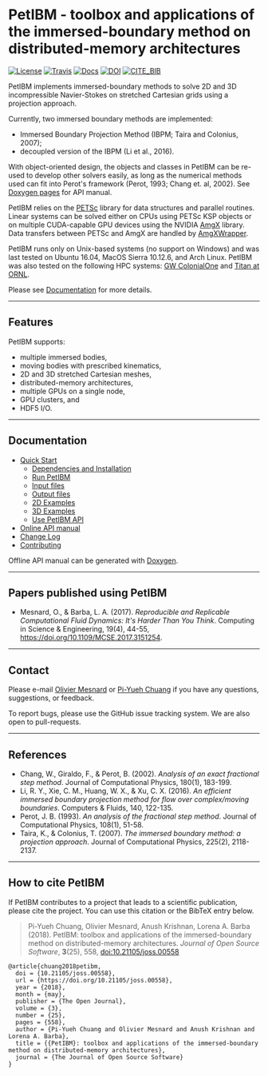 # PetIBM - toolbox and applications of the immersed-boundary method on distributed-memory architectures

[![License](https://img.shields.io/badge/License-BSD%203--Clause-blue.svg)](https://github.com/barbagroup/PetIBM/raw/master/LICENSE)
[![Travis](https://img.shields.io/travis/barbagroup/PetIBM/develop.svg?logo=travis)](https://travis-ci.org/barbagroup/PetIBM)
[![Docs](https://img.shields.io/badge/docs-0.4-brightgreen.svg)](https://barbagroup.github.io/PetIBM)
[![DOI](https://img.shields.io/badge/JOSS-10.21105%2Fjoss.00558-brightgreen.svg)](https://doi.org/10.21105/joss.00558)
[![CITE_BIB](https://img.shields.io/badge/Cite%20PetIBM-bibtex-blue.svg)](https://www.doi2bib.org/bib/10.21105/joss.00558)

PetIBM implements immersed-boundary methods to solve 2D and 3D incompressible Navier-Stokes on stretched Cartesian grids using a projection approach.

Currently, two immersed boundary methods are implemented:

* Immersed Boundary Projection Method (IBPM; Taira and Colonius, 2007);
* decoupled version of the IBPM (Li et al., 2016).

With object-oriented design, the objects and classes in PetIBM can be re-used to develop other solvers easily, as long as the numerical methods used can fit into Perot's framework (Perot, 1993; Chang et. al, 2002).
See [Doxygen pages](https://barbagroup.github.io/PetIBM/modules.html) for API manual.

PetIBM relies on the [PETSc](http://www.mcs.anl.gov/petsc/) library for data structures and parallel routines.
Linear systems can be solved either on CPUs using PETSc KSP objects or on multiple CUDA-capable GPU devices using the NVIDIA [AmgX](https://github.com/NVIDIA/AMGX) library.
Data transfers between PETSc and AmgX are handled by [AmgXWrapper](https://github.com/barbagroup/AmgXWrapper).

PetIBM runs only on Unix-based systems (no support on Windows) and was last tested on Ubuntu 16.04, MacOS Sierra 10.12.6, and Arch Linux.
PetIBM was also tested on the following HPC systems: [GW ColonialOne](https://colonialone.gwu.edu/) and [Titan at ORNL](https://www.olcf.ornl.gov/titan/).

Please see [Documentation](#documentation) for more details.

---

## Features

PetIBM supports:

* multiple immersed bodies,
* moving bodies with prescribed kinematics,
* 2D and 3D stretched Cartesian meshes,
* distributed-memory architectures,
* multiple GPUs on a single node,
* GPU clusters, and
* HDF5 I/O.

---

## Documentation

* [Quick Start](doc/markdowns)
  * [Dependencies and Installation](doc/markdowns/installation.md)
  * [Run PetIBM](doc/markdowns/runpetibm.md)
  * [Input files](doc/markdowns/inputs.md)
  * [Output files](doc/markdowns/outputs.md)
  * [2D Examples](doc/markdowns/examples2d.md)
  * [3D Examples](doc/markdowns/examples3d.md)
  * [Use PetIBM API](doc/markdowns/usepetibmapi.md)
* [Online API manual](https://barbagroup.github.io/PetIBM)
* [Change Log](CHANGELOG.md)
* [Contributing](CONTRIBUTING.md)

Offline API manual can be generated with [Doxygen](http://www.stack.nl/~dimitri/doxygen/).

---

## Papers published using PetIBM

* Mesnard, O., & Barba, L. A. (2017). _Reproducible and Replicable Computational Fluid Dynamics: It's Harder Than You Think_. Computing in Science & Engineering, 19(4), 44-55, https://doi.org/10.1109/MCSE.2017.3151254.

---

## Contact

Please e-mail [Olivier Mesnard](mailto:mesnardo@gwu.edu) or [Pi-Yueh Chuang](mailto:pychuang@gwu.edu) if you have any questions, suggestions, or feedback.

To report bugs, please use the GitHub issue tracking system.
We are also open to pull-requests.

---

## References

* Chang, W., Giraldo, F., & Perot, B. (2002). *Analysis of an exact fractional step method*. Journal of Computational Physics, 180(1), 183-199.
* Li, R. Y., Xie, C. M., Huang, W. X., & Xu, C. X. (2016). *An efficient immersed boundary projection method for flow over complex/moving boundaries*. Computers & Fluids, 140, 122-135.
* Perot, J. B. (1993). *An analysis of the fractional step method*. Journal of Computational Physics, 108(1), 51-58.
* Taira, K., & Colonius, T. (2007). *The immersed boundary method: a projection approach*. Journal of Computational Physics, 225(2), 2118-2137.

---

## How to cite PetIBM

If PetIBM contributes to a project that leads to a scientific publication, please cite the project.
You can use this citation or the BibTeX entry below.

> Pi-Yueh Chuang, Olivier Mesnard, Anush Krishnan, Lorena A. Barba (2018). PetIBM: toolbox and applications of the immersed-boundary method on distributed-memory architectures. _Journal of Open Source Software_, **3**(25), 558, [doi:10.21105/joss.00558](https://doi.org/10.21105/joss.00558)

```console
@article{chuang2018petibm,
  doi = {10.21105/joss.00558},
  url = {https://doi.org/10.21105/joss.00558},
  year = {2018},
  month = {may},
  publisher = {The Open Journal},
  volume = {3},
  number = {25},
  pages = {558},
  author = {Pi-Yueh Chuang and Olivier Mesnard and Anush Krishnan and Lorena A. Barba},
  title = {{PetIBM}: toolbox and applications of the immersed-boundary method on distributed-memory architectures},
  journal = {The Journal of Open Source Software}
}
```
